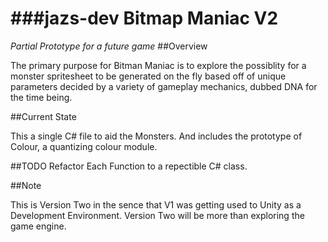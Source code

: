 ###jazs-dev
Bitmap Maniac V2
================

*Partial Prototype for a future game*
##Overview

The primary purpose for Bitman Maniac is to explore the possiblity for a monster spritesheet to be generated on the fly based off of unique parameters decided by a variety of gameplay mechanics, dubbed DNA for the time being.  

##Current State

This a single C# file to aid the Monsters. And includes the prototype of Colour, a quantizing colour module.

##TODO
Refactor Each Function to a repectible C# class. 

##Note

This is Version Two in the sence that V1 was getting used to Unity as a Development Environment. Version Two will be more than exploring the game engine. 
